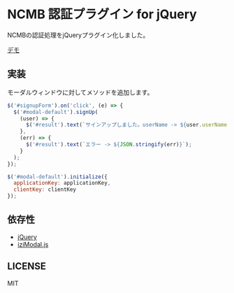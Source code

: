 # NCMB 認証プラグイン for jQuery

NCMBの認証処理をjQueryプラグイン化しました。

[デモ](https://jsfiddle.net/f35r0u49/3/)

## 実装

モーダルウィンドウに対してメソッドを追加します。

```js
$('#signupForm').on('click', (e) => {
  $('#modal-default').signUp(
    (user) => {
      $('#result').text(`サインアップしました。userName -> ${user.userName}`);
    },
    (err) => {
      $('#result').text(`エラー -> ${JSON.stringify(err)}`);
    }
  );
});

$('#modal-default').initialize({
  applicationKey: applicationKey,
  clientKey: clientKey
});
```

## 依存性

- [jQuery](http://jquery.com/)
- [iziModal.js](http://izimodal.marcelodolce.com/)

## LICENSE

MIT
